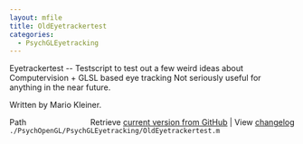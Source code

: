 ```yaml
---
layout: mfile
title: OldEyetrackertest
categories:
  - PsychGLEyetracking
---
```


Eyetrackertest \-\- Testscript to test out a few weird
ideas about Computervision \+ GLSL based eye tracking
Not seriously useful for anything in the near future.

Written by Mario Kleiner.


<div class="code_header" style="text-align:right;">
  <span style="float:left;">Path&nbsp;&nbsp;</span> <span class="counter">Retrieve <a href=
  "https://raw.github.com/Psychtoolbox-3/Psychtoolbox-3/beta/./PsychOpenGL/PsychGLEyetracking/OldEyetrackertest.m">current version from GitHub</a> | View <a href=
  "https://github.com/Psychtoolbox-3/Psychtoolbox-3/commits/beta/./PsychOpenGL/PsychGLEyetracking/OldEyetrackertest.m">changelog</a></span>
</div>
<div class="code">
  <code>./PsychOpenGL/PsychGLEyetracking/OldEyetrackertest.m</code>
</div>
